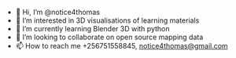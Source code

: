 - 👋 Hi, I’m @notice4thomas
- 👀 I’m interested in 3D visualisations of learning materials
- 🌱 I’m currently learning Blender 3D with python 
- 💞️ I’m looking to collaborate on open source mapping data
- 📫 How to reach me +256751558845, notice4thomas@gmail.com

<!---
notice4thomas/notice4thomas is a ✨ special ✨ repository because its `README.md` (this file) appears on your GitHub profile.
You can click the Preview link to take a look at your changes.
--->
